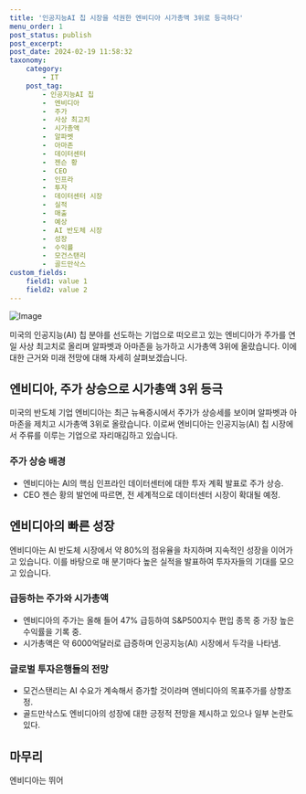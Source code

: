 ```yaml
---
title: '인공지능AI 칩 시장을 석권한 엔비디아 시가총액 3위로 등극하다'
menu_order: 1
post_status: publish
post_excerpt: 
post_date: 2024-02-19 11:58:32
taxonomy:
    category:
        - IT
    post_tag:
        - 인공지능AI 칩
        -  엔비디아
        -  주가
        -  사상 최고치
        -  시가총액
        -  알파벳
        -  아마존
        -  데이터센터
        -  젠슨 황
        -  CEO
        -  인프라
        -  투자
        -  데이터센터 시장
        -  실적
        -  매출
        -  예상
        -  AI 반도체 시장
        -  성장
        -  수익률
        -  모건스탠리
        -  골드만삭스
custom_fields:
    field1: value 1
    field2: value 2
---
```


![Image](https://imgnews.pstatic.net/image/293/2024/02/13/0000051588_001_20240213081301315.png?type=w647)

미국의 인공지능(AI) 칩 분야를 선도하는 기업으로 떠오르고 있는 엔비디아가 주가를 연일 사상 최고치로 올리며 알파벳과 아마존을 능가하고 시가총액 3위에 올랐습니다. 이에 대한 근거와 미래 전망에 대해 자세히 살펴보겠습니다.
## 엔비디아, 주가 상승으로 시가총액 3위 등극
미국의 반도체 기업 엔비디아는 최근 뉴욕증시에서 주가가 상승세를 보이며 알파벳과 아마존을 제치고 시가총액 3위로 올랐습니다. 이로써 엔비디아는 인공지능(AI) 칩 시장에서 주류를 이루는 기업으로 자리매김하고 있습니다.
### 주가 상승 배경
- 엔비디아는 AI의 핵심 인프라인 데이터센터에 대한 투자 계획 발표로 주가 상승.
- CEO 젠슨 황의 발언에 따르면, 전 세계적으로 데이터센터 시장이 확대될 예정.
## 엔비디아의 빠른 성장
엔비디아는 AI 반도체 시장에서 약 80%의 점유율을 차지하며 지속적인 성장을 이어가고 있습니다. 이를 바탕으로 매 분기마다 높은 실적을 발표하여 투자자들의 기대를 모으고 있습니다.
### 급등하는 주가와 시가총액
- 엔비디아의 주가는 올해 들어 47% 급등하여 S&P500지수 편입 종목 중 가장 높은 수익률을 기록 중.
- 시가총액은 약 6000억달러로 급증하며 인공지능(AI) 시장에서 두각을 나타냄.
### 글로벌 투자은행들의 전망
- 모건스탠리는 AI 수요가 계속해서 증가할 것이라며 엔비디아의 목표주가를 상향조정.
- 골드만삭스도 엔비디아의 성장에 대한 긍정적 전망을 제시하고 있으나 일부 논란도 있다.
## 마무리
엔비디아는 뛰어
